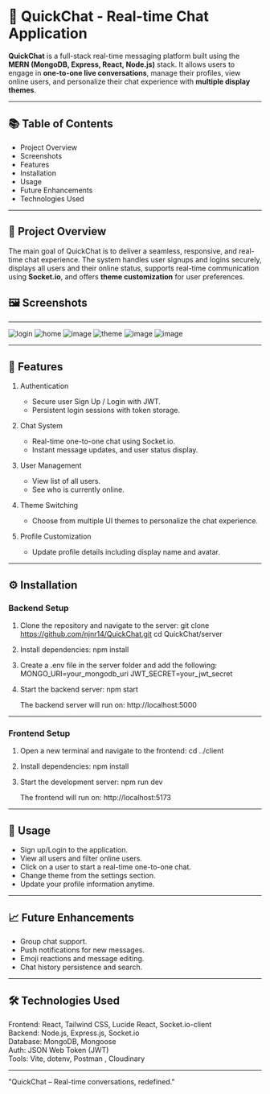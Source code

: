 # 💬 QuickChat - Real-time Chat Application

**QuickChat** is a full-stack real-time messaging platform built using the **MERN (MongoDB, Express, React, Node.js)** stack. It allows users to engage in **one-to-one live conversations**, manage their profiles, view online users, and personalize their chat experience with **multiple display themes**.

---

## 📚 Table of Contents

- Project Overview
- Screenshots
- Features
- Installation
- Usage
- Future Enhancements
- Technologies Used

---

## 📌 Project Overview

The main goal of QuickChat is to deliver a seamless, responsive, and real-time chat experience. The system handles user signups and logins securely, displays all users and their online status, supports real-time communication using **Socket.io**, and offers **theme customization** for user preferences.
## 🖼️ Screenshots

---

![login](https://github.com/user-attachments/assets/fbe9515e-7b36-47cb-8b6f-fc92e8f84b07)
![home](https://github.com/user-attachments/assets/f376f925-d3b9-43b4-99be-1761f38d9443)
![image](https://github.com/user-attachments/assets/a29bc734-8050-4b30-9937-6615e1194f91)
![theme](https://github.com/user-attachments/assets/b6fe58f6-cab9-4716-b755-268760115987)
![image](https://github.com/user-attachments/assets/8b3883ce-0f48-4b35-84f5-4017de9f07b1)
![image](https://github.com/user-attachments/assets/c5a6f1ea-77ed-4aaf-8bb8-7ba1796de33d)



---

## 🚀 Features

1. Authentication
   - Secure user Sign Up / Login with JWT.
   - Persistent login sessions with token storage.

2. Chat System
   - Real-time one-to-one chat using Socket.io.
   - Instant message updates, and user status display.

3. User Management
   - View list of all users.
   - See who is currently online.

4. Theme Switching
   - Choose from multiple UI themes to personalize the chat experience.

5. Profile Customization
   - Update profile details including display name and avatar.

---

## ⚙️ Installation

### Backend Setup

1. Clone the repository and navigate to the server:
   git clone https://github.com/njnr14/QuickChat.git
   cd QuickChat/server

2. Install dependencies:
   npm install

3. Create a .env file in the server folder and add the following:
   MONGO_URI=your_mongodb_uri
   JWT_SECRET=your_jwt_secret

4. Start the backend server:
   npm start

   The backend server will run on: http://localhost:5000

---

### Frontend Setup

1. Open a new terminal and navigate to the frontend:
   cd ../client

2. Install dependencies:
   npm install

3. Start the development server:
   npm run dev

   The frontend will run on: http://localhost:5173

---

## 🧪 Usage

- Sign up/Login to the application.
- View all users and filter online users.
- Click on a user to start a real-time one-to-one chat.
- Change theme from the settings section.
- Update your profile information anytime.

---

## 📈 Future Enhancements

- Group chat support.
- Push notifications for new messages.
- Emoji reactions and message editing.
- Chat history persistence and search.

---

## 🛠️ Technologies Used

Frontend: React, Tailwind CSS, Lucide React, Socket.io-client  
Backend: Node.js, Express.js, Socket.io  
Database: MongoDB, Mongoose  
Auth: JSON Web Token (JWT)  
Tools: Vite, dotenv, Postman , Cloudinary

---




"QuickChat – Real-time conversations, redefined."
